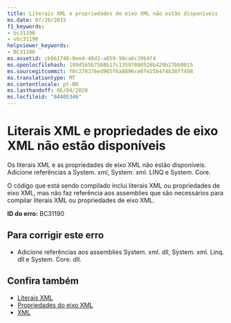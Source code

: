```yaml
---
title: Literais XML e propriedades de eixo XML não estão disponíveis
ms.date: 07/20/2015
f1_keywords:
- bc31190
- vbc31190
helpviewer_keywords:
- BC31190
ms.assetid: cb861748-0ee4-40d3-a859-98ca6c39b4f4
ms.openlocfilehash: 199d5b5b7508b17c13597080526b429b27bb8015
ms.sourcegitcommit: f8c270376ed905f6a8896ce0fe25b4f4b38ff498
ms.translationtype: MT
ms.contentlocale: pt-BR
ms.lasthandoff: 06/04/2020
ms.locfileid: "84405346"
---
```

# <a name="xml-literals-and-xml-axis-properties-are-not-available"></a>Literais XML e propriedades de eixo XML não estão disponíveis
Os literais XML e as propriedades de eixo XML não estão disponíveis. Adicione referências a System. xml, System. xml. LINQ e System. Core.  
  
 O código que está sendo compilado inclui literais XML ou propriedades de eixo XML, mas não faz referência aos assemblies que são necessários para compilar literais XML ou propriedades de eixo XML.  
  
 **ID do erro:** BC31190  
  
## <a name="to-correct-this-error"></a>Para corrigir este erro  
  
- Adicione referências aos assemblies System. xml. dll, System. xml. Linq. dll e System. Core. dll.  
  
## <a name="see-also"></a>Confira também

- [Literais XML](../language-reference/xml-literals/index.md)
- [Propriedades do eixo XML](../language-reference/xml-axis/index.md)
- [XML](../programming-guide/language-features/xml/index.md)
